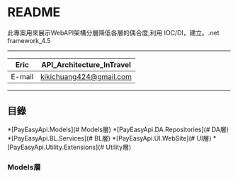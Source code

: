 README
==================================
此專案用來展示WebAPI架構分層降低各層的偶合度,利用 IOC/DI，建立。.net framework_4.5 

********
|Eric|API_Architecture_InTravel|
|---|---
|E-mail|kikichuang424@gmail.com

********
## 目錄
*[PayEasyApi.Models](# Models層)
*[PayEasyApi.DA.Repositories](# DA層)
*[PayEasyApi.BL.Services](# BL層)
*[PayEasyApi.UI.WebSite](# UI層)
*[PayEasyApi.Utility.Extensions](# Utility層)

### Models層


